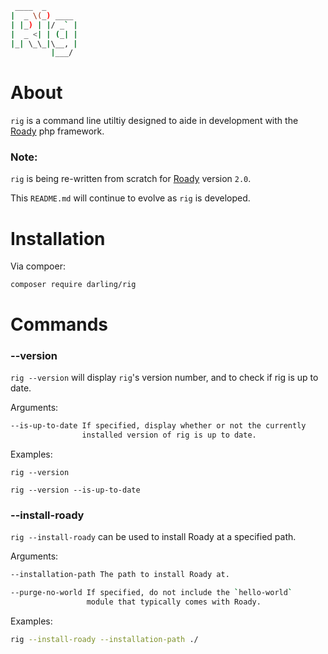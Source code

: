 ```sh
 ____  _
|  _ \(_) ____
| |_) | |/ _` |
|  _ <| | (_| |
|_| \_\_|\__, |
         |___/
```

# About

`rig` is a command line utiltiy designed to aide in development
with the [Roady](https://github.com/sevidmusic/Roady) php
framework.

### Note:

`rig` is being re-written from scratch for [Roady](https://github.com/sevidmusic/Roady)
version `2.0`.

This `README.md` will continue to evolve as `rig` is developed.

# Installation

Via compoer:

```
composer require darling/rig
```

# Commands

### --version

`rig --version` will display `rig`'s version number, and to check
if rig is up to date.

Arguments:
```sh
--is-up-to-date If specified, display whether or not the currently
                installed version of rig is up to date.
```

Examples:

```
rig --version

rig --version --is-up-to-date
```

### --install-roady

`rig --install-roady` can be used to install Roady at a specified path.

Arguments:

```sh
--installation-path The path to install Roady at.

--purge-no-world If specified, do not include the `hello-world`
                 module that typically comes with Roady.
```

Examples:

```sh
rig --install-roady --installation-path ./
```
